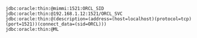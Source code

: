 

    jdbc:oracle:thin:@mimmi:1521:ORCL_SID
    jdbc:oracle:thin:@192.168.1.12:1521/ORCL_SVC
    jdbc:oracle:thin:@(description=(address=(host=localhost)(protocol=tcp)(port=1521))(connect_data=(sid=ORCL)))
    jdbc:oracle:thin:@ML
